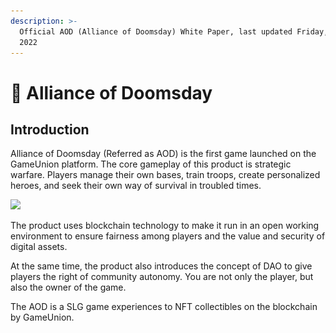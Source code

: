 ```yaml
---
description: >-
  Official AOD (Alliance of Doomsday) White Paper, last updated Friday, May 15,
  2022
---
```


# 🌆 Alliance of Doomsday

## Introduction

Alliance of Doomsday (Referred as AOD) is the first game launched on the GameUnion platform. The core gameplay of this product is strategic warfare. Players manage their own bases, train troops, create personalized heroes, and seek their own way of survival in troubled times.

![](\_book/IMG/001.jpg)

The product uses blockchain technology to make it run in an open working environment to ensure fairness among players and the value and security of digital assets.

At the same time, the product also introduces the concept of DAO to give players the right of community autonomy. You are not only the player, but also the owner of the game.

The AOD is a SLG game experiences to NFT collectibles on the blockchain by GameUnion.
